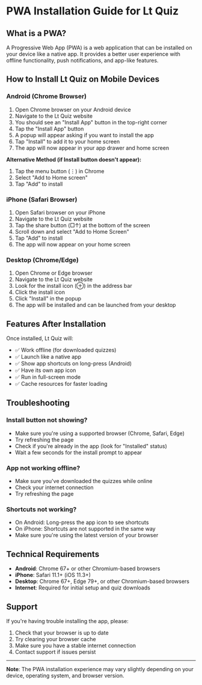 # PWA Installation Guide for Lt Quiz

## What is a PWA?
A Progressive Web App (PWA) is a web application that can be installed on your device like a native app. It provides a better user experience with offline functionality, push notifications, and app-like features.

## How to Install Lt Quiz on Mobile Devices

### Android (Chrome Browser)
1. Open Chrome browser on your Android device
2. Navigate to the Lt Quiz website
3. You should see an "Install App" button in the top-right corner
4. Tap the "Install App" button
5. A popup will appear asking if you want to install the app
6. Tap "Install" to add it to your home screen
7. The app will now appear in your app drawer and home screen

**Alternative Method (if Install button doesn't appear):**
1. Tap the menu button (⋮) in Chrome
2. Select "Add to Home screen"
3. Tap "Add" to install

### iPhone (Safari Browser)
1. Open Safari browser on your iPhone
2. Navigate to the Lt Quiz website
3. Tap the share button (□↑) at the bottom of the screen
4. Scroll down and select "Add to Home Screen"
5. Tap "Add" to install
6. The app will now appear on your home screen

### Desktop (Chrome/Edge)
1. Open Chrome or Edge browser
2. Navigate to the Lt Quiz website
3. Look for the install icon (⊕) in the address bar
4. Click the install icon
5. Click "Install" in the popup
6. The app will be installed and can be launched from your desktop

## Features After Installation

Once installed, Lt Quiz will:
- ✅ Work offline (for downloaded quizzes)
- ✅ Launch like a native app
- ✅ Show app shortcuts on long-press (Android)
- ✅ Have its own app icon
- ✅ Run in full-screen mode
- ✅ Cache resources for faster loading

## Troubleshooting

### Install button not showing?
- Make sure you're using a supported browser (Chrome, Safari, Edge)
- Try refreshing the page
- Check if you're already in the app (look for "Installed" status)
- Wait a few seconds for the install prompt to appear

### App not working offline?
- Make sure you've downloaded the quizzes while online
- Check your internet connection
- Try refreshing the page

### Shortcuts not working?
- On Android: Long-press the app icon to see shortcuts
- On iPhone: Shortcuts are not supported in the same way
- Make sure you're using the latest version of your browser

## Technical Requirements

- **Android**: Chrome 67+ or other Chromium-based browsers
- **iPhone**: Safari 11.1+ (iOS 11.3+)
- **Desktop**: Chrome 67+, Edge 79+, or other Chromium-based browsers
- **Internet**: Required for initial setup and quiz downloads

## Support

If you're having trouble installing the app, please:
1. Check that your browser is up to date
2. Try clearing your browser cache
3. Make sure you have a stable internet connection
4. Contact support if issues persist

---

**Note**: The PWA installation experience may vary slightly depending on your device, operating system, and browser version. 
